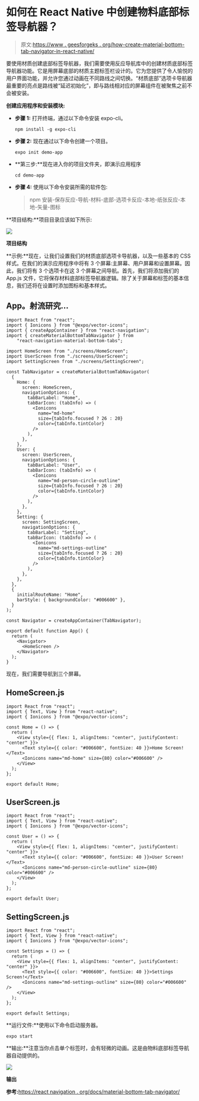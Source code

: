 # 如何在 React Native 中创建物料底部标签导航器？

> 原文:[https://www . geesforgeks . org/how-create-material-bottom-tab-navigator-in-react-native/](https://www.geeksforgeeks.org/how-to-create-material-bottom-tab-navigator-in-react-native/)

要使用材质创建底部标签导航器，我们需要使用反应导航库中的创建材质底部标签导航器功能。它是用屏幕底部的材质主题标签栏设计的。它为您提供了令人愉悦的用户界面功能，并允许您通过动画在不同路线之间切换。“材质底部”选项卡导航器最重要的亮点是路线被“延迟初始化”，即与路线相对应的屏幕组件在被聚焦之前不会被安装。

**创建应用程序和安装模块:**

*   **步骤 1:** 打开终端，通过以下命令安装 expo-cli。

    ```
    npm install -g expo-cli
    ```

*   **步骤 2:** 现在通过以下命令创建一个项目。

    ```
    expo init demo-app
    ```

*   **第三步:**现在进入你的项目文件夹，即演示应用程序

    ```
    cd demo-app
    ```

*   **步骤 4:** 使用以下命令安装所需的软件包:

    > npm 安装-保存反应-导航-材料-底部-选项卡反应-本地-纸张反应-本地-矢量-图标

**项目结构:**项目目录应该如下所示:

![](img/74ccbf356d4f9c92aa41fa1dbe48e09d.png)

**项目结构**

**示例:**现在，让我们设置我们的材质底部选项卡导航器，以及一些基本的 CSS 样式。在我们的演示应用程序中将有 3 个屏幕:主屏幕、用户屏幕和设置屏幕。因此，我们将有 3 个选项卡在这 3 个屏幕之间导航。首先，我们将添加我们的 App.js 文件，它将保存材料底部标签导航器逻辑。除了关于屏幕和标签的基本信息，我们还将在设置时添加图标和基本样式。

## App。射流研究…

```
import React from "react";
import { Ionicons } from "@expo/vector-icons";
import { createAppContainer } from "react-navigation";
import { createMaterialBottomTabNavigator } from
    "react-navigation-material-bottom-tabs";

import HomeScreen from "./screens/HomeScreen";
import UserScreen from "./screens/UserScreen";
import SettingScreen from "./screens/SettingScreen";

const TabNavigator = createMaterialBottomTabNavigator(
  {
    Home: {
      screen: HomeScreen,
      navigationOptions: {
        tabBarLabel: "Home",
        tabBarIcon: (tabInfo) => (
          <Ionicons
            name="md-home"
            size={tabInfo.focused ? 26 : 20}
            color={tabInfo.tintColor}
          />
        ),
      },
    },
    User: {
      screen: UserScreen,
      navigationOptions: {
        tabBarLabel: "User",
        tabBarIcon: (tabInfo) => (
          <Ionicons
            name="md-person-circle-outline"
            size={tabInfo.focused ? 26 : 20}
            color={tabInfo.tintColor}
          />
        ),
      },
    },
    Setting: {
      screen: SettingScreen,
      navigationOptions: {
        tabBarLabel: "Setting",
        tabBarIcon: (tabInfo) => (
          <Ionicons
            name="md-settings-outline"
            size={tabInfo.focused ? 26 : 20}
            color={tabInfo.tintColor}
          />
        ),
      },
    },
  },
  {
    initialRouteName: "Home",
    barStyle: { backgroundColor: "#006600" },
  }
);

const Navigator = createAppContainer(TabNavigator);

export default function App() {
  return (
    <Navigator>
      <HomeScreen />
    </Navigator>
  );
}
```

现在，我们需要导航到三个屏幕。

## HomeScreen.js

```
import React from "react";
import { Text, View } from "react-native";
import { Ionicons } from "@expo/vector-icons";

const Home = () => {
  return (
    <View style={{ flex: 1, alignItems: "center", justifyContent: "center" }}>
      <Text style={{ color: "#006600", fontSize: 40 }}>Home Screen!</Text>
      <Ionicons name="md-home" size={80} color="#006600" />
    </View>
  );
};

export default Home;
```

## UserScreen.js

```
import React from "react";
import { Text, View } from "react-native";
import { Ionicons } from "@expo/vector-icons";

const User = () => {
  return (
    <View style={{ flex: 1, alignItems: "center", justifyContent: "center" }}>
      <Text style={{ color: "#006600", fontSize: 40 }}>User Screen!</Text>
      <Ionicons name="md-person-circle-outline" size={80} color="#006600" />
    </View>
  );
};

export default User;
```

## SettingScreen.js

```
import React from "react";
import { Text, View } from "react-native";
import { Ionicons } from "@expo/vector-icons";

const Settings = () => {
  return (
    <View style={{ flex: 1, alignItems: "center", justifyContent: "center" }}>
      <Text style={{ color: "#006600", fontSize: 40 }}>Settings Screen!</Text>
      <Ionicons name="md-settings-outline" size={80} color="#006600" />
    </View>
  );
};

export default Settings;
```

**运行文件:**使用以下命令启动服务器。

```
expo start
```

**输出:**注意当你点击单个标签时，会有轻微的动画。这是由物料底部标签导航器自动提供的。

![](img/69fb613ef6bfd8faf816c338e0081d73.png)

**输出**

**参考:**[https://react navigation . org/docs/material-bottom-tab-navigator/](https://reactnavigation.org/docs/material-bottom-tab-navigator/)